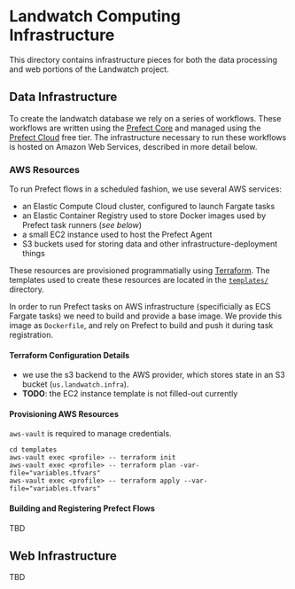 # Landwatch Computing Infrastructure 

This directory contains infrastructure pieces for both the data processing and web portions of the Landwatch project. 

## Data Infrastructure

To create the landwatch database we rely on a series of workflows. These workflows are written using the [Prefect Core](https://docs.prefect.io/core/) and managed using the [Prefect Cloud](https://www.prefect.io/cloud) free tier. The infrastructure necessary to run these workflows is hosted on Amazon Web Services, described in more detail below. 

### AWS Resources

To run Prefect flows in a scheduled fashion, we use several AWS services:
* an Elastic Compute Cloud cluster, configured to launch Fargate tasks 
* an Elastic Container Registry used to store Docker images used by Prefect task runners (_see below_)
* a small EC2 instance used to host the Prefect Agent
* S3 buckets used for storing data and other infrastructure-deployment things

These resources are provisioned programmatially using [Terraform](terraform.io). The templates used to create these resources are located in the [`templates/`](templates) directory. 

In order to run Prefect tasks on AWS infrastructure (specificially as ECS Fargate tasks) we need to build and provide a base image. We provide this image as `Dockerfile`, and rely on Prefect to build and push it during task registration. 

#### Terraform Configuration Details 
* we use the s3 backend to the AWS provider, which stores state in an S3 bucket (`us.landwatch.infra`).
* **TODO**: the EC2 instance template is not filled-out currently

#### Provisioning AWS Resources

`aws-vault` is required to manage credentials. 

```shell
cd templates
aws-vault exec <profile> -- terraform init
aws-vault exec <profile> -- terraform plan -var-file="variables.tfvars"
aws-vault exec <profile> -- terraform apply --var-file="variables.tfvars"
```

#### Building and Registering Prefect Flows
TBD

## Web Infrastructure

TBD